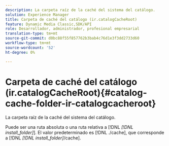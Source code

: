 ```yaml
---
description: La carpeta raíz de la caché del sistema del catálogo.
solution: Experience Manager
title: Carpeta de caché del catálogo (ir.catalogCacheRoot)
feature: Dynamic Media Classic,SDK/API
role: Desarrollador, administrador, profesional empresarial
translation-type: tm+mt
source-git-commit: d0bc88f55f857762b3bab4c76d1e3f3dd2733d60
workflow-type: tm+mt
source-wordcount: '52'
ht-degree: 0%

---
```



# Carpeta de caché del catálogo (ir.catalogCacheRoot){#catalog-cache-folder-ir-catalogcacheroot}

La carpeta raíz de la caché del sistema del catálogo.

Puede ser una ruta absoluta o una ruta relativa a [!DNL *[!DNL install_folder]*]. El valor predeterminado es [!DNL ./cache], que corresponde a [!DNL *[!DNL install_folder]*/cache].
